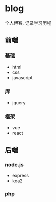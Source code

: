 # blog

个人博客, 记录学习历程

## 前端

### 基础

- html
- css 
- javascript

### 库

- jquery

### 框架

- vue
- react

## 后端

### node.js

- express
- koa2

### php